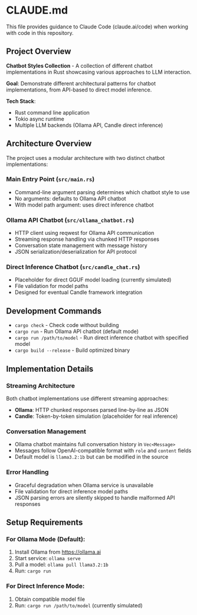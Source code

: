 # CLAUDE.md

This file provides guidance to Claude Code (claude.ai/code) when working with code in this repository.

## Project Overview

**Chatbot Styles Collection** - A collection of different chatbot implementations in Rust showcasing various approaches to LLM interaction.

**Goal**: Demonstrate different architectural patterns for chatbot implementations, from API-based to direct model inference.

**Tech Stack**: 
- Rust command line application
- Tokio async runtime
- Multiple LLM backends (Ollama API, Candle direct inference)

## Architecture Overview

The project uses a modular architecture with two distinct chatbot implementations:

### Main Entry Point (`src/main.rs`)
- Command-line argument parsing determines which chatbot style to use
- No arguments: defaults to Ollama API chatbot
- With model path argument: uses direct inference chatbot

### Ollama API Chatbot (`src/ollama_chatbot.rs`)
- HTTP client using reqwest for Ollama API communication
- Streaming response handling via chunked HTTP responses
- Conversation state management with message history
- JSON serialization/deserialization for API protocol

### Direct Inference Chatbot (`src/candle_chat.rs`)
- Placeholder for direct GGUF model loading (currently simulated)
- File validation for model paths
- Designed for eventual Candle framework integration

## Development Commands

- `cargo check` - Check code without building
- `cargo run` - Run Ollama API chatbot (default mode)
- `cargo run /path/to/model` - Run direct inference chatbot with specified model
- `cargo build --release` - Build optimized binary

## Implementation Details

### Streaming Architecture
Both chatbot implementations use different streaming approaches:
- **Ollama**: HTTP chunked responses parsed line-by-line as JSON
- **Candle**: Token-by-token simulation (placeholder for real inference)

### Conversation Management
- Ollama chatbot maintains full conversation history in `Vec<Message>`
- Messages follow OpenAI-compatible format with `role` and `content` fields
- Default model is `llama3.2:1b` but can be modified in the source

### Error Handling
- Graceful degradation when Ollama service is unavailable
- File validation for direct inference model paths
- JSON parsing errors are silently skipped to handle malformed API responses

## Setup Requirements

### For Ollama Mode (Default):
1. Install Ollama from https://ollama.ai
2. Start service: `ollama serve`
3. Pull a model: `ollama pull llama3.2:1b`
4. Run: `cargo run`

### For Direct Inference Mode:
1. Obtain compatible model file
2. Run: `cargo run /path/to/model` (currently simulated)